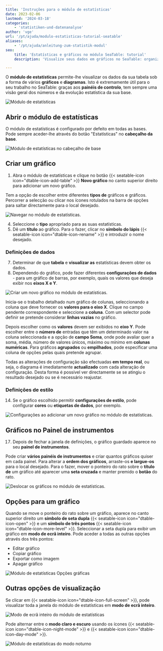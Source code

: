 ```yaml
---
title: 'Instruções para o módulo de estatísticas'
date: 2023-02-06
lastmod: '2024-03-18'
categories:
    - 'statistiken-und-datenanalyse'
author: 'vge'
url: '/pt/ajuda/modulo-estatisticas-tutorial-seatable'
aliases:
    - '/pt/ajuda/anleitung-zum-statistik-modul'
seo:
    title: 'Estatísticas e gráficos no módulo SeaTable: tutorial'
    description: 'Visualize seus dados em gráficos no SeaTable: organize dashboards, crie estatística e otimize relatórios com o módulo de análise visual e configurações práticas.'

---
```


O **módulo de estatísticas** permite-lhe visualizar os dados da sua tabela sob a forma de vários **gráficos** e **diagramas**. Isto é extremamente útil para o seu trabalho no SeaTable: graças aos **painéis de controlo**, tem sempre uma visão geral dos números e da evolução estatística da sua base.

![Módulo de estatísticas](images/erweitertes-statistik-plugin-release-notes.gif)

## Abrir o módulo de estatísticas

O módulo de estatísticas é configurado por defeito em todas as bases. Pode sempre aceder-lhe através do botão "Estatísticas" no **cabeçalho da base**.

![Módulo de estatísticas no cabeçalho de base](images/statistic-plugin-in-base-header.jpg)

## Criar um gráfico

1. Abra o módulo de estatísticas e clique no botão {{< seatable-icon icon="dtable-icon-add-table" >}} **Novo gráfico** no canto superior direito para adicionar um novo gráfico.

Tem a opção de escolher entre diferentes **tipos de** gráficos e gráficos. Percorrer a selecção ou clicar nos ícones rotulados na barra de opções para saltar directamente para o local desejado.

![Navegar no módulo de estatísticas.](images/Navigieren-im-Statistik-Plugin-1.png)

4. Seleccione o **tipo** apropriado para as suas estatísticas.
5. Dê um **título** ao gráfico. Para o fazer, clicar no **símbolo do lápis** {{< seatable-icon icon="dtable-icon-rename" >}} e introduzir o nome desejado.

### Definições de dados

7. Determinar de que **tabela** e **visualizar as** estatísticas devem obter os dados.
8. Dependendo do gráfico, pode fazer diferentes **configurações de dados** - para um gráfico de barras, por exemplo, quais os valores que deseja exibir nos **eixos X e Y**.

![Criar um novo gráfico no módulo de estatísticas.](images/Dateneinstellungen.png)

Inicia-se o trabalho detalhado num gráfico de colunas, seleccionando a coluna que deve fornecer os **valores para o eixo X**. Clique no campo pendente correspondente e seleccione a **coluna**. Com um selector pode definir se pretende considerar **linhas vazias** no gráfico.

Depois escolher como os **valores** devem ser exibidos no **eixo Y**. Pode escolher entre o **número de** entradas que têm um determinado valor na coluna seleccionada e a opção de **campo Soma**, onde pode avaliar quer a soma, média, número de valores únicos, máximo ou mínimo em **colunas numéricas**. Para gráficos **agrupados** ou **empilhados**, pode especificar uma coluna de opções pelas quais pretende agrupar.

Todas as alterações de configuração são efectuadas **em tempo real**, ou seja, o diagrama é imediatamente **actualizado** com cada alteração de configuração. Desta forma é possível ver directamente se se atingiu o resultado desejado ou se é necessário reajustar.

### Definições de estilo

14. Se o gráfico escolhido permitir **configurações de estilo**, pode configurar **cores** ou **etiquetas de dados**, por exemplo.

![Configurações ao adicionar um novo gráfico no módulo de estatísticas.](images/Stileinstellungen.png)

## Gráficos no Painel de instrumentos

17. Depois de fechar a janela de definições, o gráfico guardado aparece no seu **painel de instrumentos**.

Pode criar **vários painéis de instrumentos** e criar quantos gráficos quiser em cada painel. Para alterar a **ordem dos gráficos**, arraste-os **e largue-os** para o local desejado. Para o fazer, mover o ponteiro do rato sobre o **título de** um gráfico até aparecer uma **seta cruzada** e manter premido o **botão** do rato.

![Deslocar os gráficos no módulo de estatísticas.](images/Dashboard_Sortierung_Statistik-Plugin.gif)

## Opções para um gráfico

Quando se move o ponteiro do rato sobre um gráfico, aparece no canto superior direito um **símbolo de seta dupla** {{< seatable-icon icon="dtable-icon-open" >}} e um **símbolo de três pontos** {{< seatable-icon icon="dtable-icon-more-level" >}}. Seleccionar a seta dupla para exibir um gráfico em **modo de ecrã inteiro**. Pode aceder a todas as outras opções através dos três pontos:

- Editar gráfico
- Copiar gráfico
- Exportar como imagem
- Apagar gráfico

![Módulo de estatísticas Opções gráficas](images/Statistik-Plugin-Grafik-Optionen.gif)

## Outras opções de visualização

Se clicar em {{< seatable-icon icon="dtable-icon-full-screen" >}}, pode visualizar toda a janela do módulo de estatísticas em **modo de ecrã inteiro**.

![Modo de ecrã inteiro do módulo de estatísticas](images/Statistik-Plugin-Vollbildmodus.gif)

Pode alternar entre o **modo claro e escuro** usando os ícones {{< seatable-icon icon="dtable-icon-night-mode" >}} e {{< seatable-icon icon="dtable-icon-day-mode" >}}.

![Módulo de estatísticas do modo noturno](images/Statistik-Plugin-dark-mode.png)
